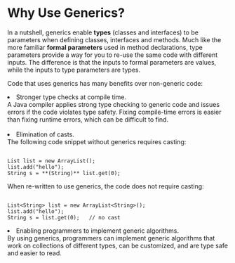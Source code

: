 
# Why Use Generics?


In a nutshell, generics enable **types** (classes and interfaces) to be parameters when defining classes, interfaces and methods. Much like the more familiar **formal parameters** used in method declarations, type parameters provide a way for you to re-use the same code with different inputs. The difference is that the inputs to formal parameters are values, while the inputs to type parameters are types.


Code that uses generics has many benefits over non-generic code:

<li>Stronger type checks at compile time.<br />
A Java compiler applies strong type checking to generic code and issues errors if the code violates type safety. Fixing compile-time errors is easier than fixing runtime errors, which can be difficult to find.<br /><br /></li>
<li>Elimination of casts.<br />
The following code snippet without generics requires casting:
<pre><code>
List list = new ArrayList();
list.add("hello");
String s = **(String)** list.get(0);
</code></pre>
When re-written to use generics, the code does not require casting:
<pre><code>
List&lt;String&gt; list = new ArrayList&lt;String&gt;();
list.add("hello");
String s = list.get(0);   // no cast
</code></pre>
</li>
<li>Enabling programmers to implement generic algorithms.<br />
By using generics, programmers can implement generic algorithms that work on collections of different types, can be customized, and are type safe and easier to read.</li>

